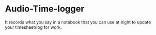 # Audio-Time-logger
It records what you say in a notebook that you can use at night to update your timesheet/log for work.
